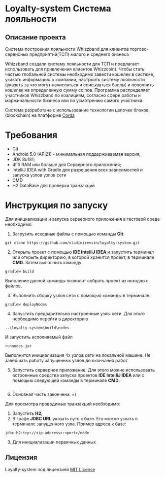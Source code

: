 # Loyalty-system Система лояльности 

## Описание проекта
Система построения лояльности Whizzband для клиентов торгово-сервисных предприятий(ТСП) малого и среднего бизнеса 

Whizzband создали систему лояльности для ТСП и предлагает использовать для привлечения клиентов Whizzcoint. 
Чтобы стать частью глобальной системы необходимо завести кошелек в системе, указать информацию о компании, настроить систему лояльности (указать за что могут начисляться и списываться баллы) и пополнить кошелек на определенную сумму coinов. 
Программа распределяет участников Whizzband по коалициям, согласно сфере работы и маржинальности бизнеса или по усмотрению самого участника. 

Система разработана с использование технологии цепочек блоков (blockchain) на платформе [Corda](https://www.corda.net) 

# Требования
* Git
* Android 5.0 (API21) - минимальная поддерживаемая версия;
* JDK 8u181;
* 4Гб RAM или больше для Серверного приложения;
* IntelliJ IDEA with Gradle для разрешения всех зависимостей и запуска узлов узлов сети 
* CMD
* H2 DataBase для проверки транзакций

# Инструкция по запуску
Для инициализации и запуска серверного приложения в тестовой среде необходимо:

1. Загрузить исходные файлы с помощью команды **Git**:
```
git clone https://github.com/vladimirevsin/loyalty-system.git
```

2. Открыть проект с помощью **IDE IntelliJ IDEA** и запустить терминал или открыть директорию, в которой хранится проект, в терминале **CMD**. Затем выполнить команду:
```
gradlew build
```
Выполение данной команды позволит собрать проект из исходных файлов.

3. Выполнить сборку узлов сети с помощью команды в терминале:
```
gradlew deployNodes
```

4. Запустить предварительно настроенные узлы сети. Для этого необходимо перейти в директорию 
```
..\loyalty-system\build\nodes
```

И запустить исполняемый файл 
```
runnodes.jar
``` 

Выполнится инициализация 4х узлов сети на локальной машине.
Не завершать работу запущенных узлов до окончания работ.

5. Запустить серверное приложение. Для этого можно использовать встроенные средства запуска проектов **IDE IntelliJ IDEA** или с помощью следующей команды в терминале **CMD**:
```

```

6. Основная часть закончена. =)

Для просмотра проводимых транзакций необходимо:
1. Запустить **H2**; 
2. В графе **JDBC URL** указать путь к базе. Его можно узнать в терминале запущенного узла. Пример адреса к базе:
```
jdbc:h2:tcp://<ip-address>:<port>/node
```
3. Для инициализации первичных данных 




## Лицензия
Loyalty-system под лицензией [MIT License](https://github.com/vladimirevsin/loyalty-system/blob/master/LICENSE)
